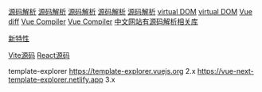 [源码解析](https://hkc452.github.io/slamdunk-the-vue3/)
[源码解析](https://blog.csdn.net/u014125106/category_10015959.html)
[源码解析](https://www.yuque.com/luchx/ziwg5m/bgtwip)
[源码解析](https://www.jianshu.com/u/0cf18032dad1)
[源码解析](https://juejin.cn/user/1275089217397837)
[virtual DOM](https://zhuanlan.zhihu.com/p/134593762)
[virtual DOM](https://segmentfault.com/a/1190000022442171)
[Vue diff](https://www.jianshu.com/p/eb08022ee488)
[Vue Compiler](https://zhuanlan.zhihu.com/p/150732926)
[Vue Compiler](https://blog.csdn.net/More_Action/article/details/109802319?utm_medium=distribute.pc_relevant.none-task-blog-2~default~baidujs_title~default-1.no_search_link&spm=1001.2101.3001.4242)
[中文网站有源码解析相关库](https://www.vue3js.cn/reactivity/reactive.html)

[新特性](https://zhuanlan.zhihu.com/p/352494596)

[Vite源码](https://vite-design.surge.sh/guide/)
[React源码](https://github.com/Bogdan-Lyashenko/Under-the-hood-ReactJS)

template-explorer
https://template-explorer.vuejs.org 2.x
https://vue-next-template-explorer.netlify.app 3.x